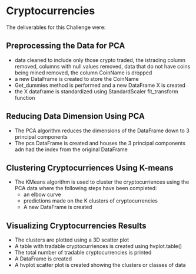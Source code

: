 # Cryptocurrencies

The deliverables for this Challenge were:

## Preprocessing the Data for PCA
*  data cleaned to include only those crypto traded, the istrading column removed, columns with null values removed, data that do not have coins being mined removed, the column CoinName is dropped
*  a new DataFrame is created to store the CoinName
*  Get_dummies method is performed and a new DataFrame X is created
*  the X dataframe is standardized using StandardScaler fit_transform function

## Reducing Data Dimension Using PCA
* The PCA algorithm reduces the dimensions of the DataFrame down to 3 principal components
* The pcs DataFrame is created and houses the 3 principal components adn had the index from the original DataFrame

## Clustering Cryptocurriences Using K-means
* The KMeans algorithm is used to cluster the cryptocurriences using the PCA data where the following steps have been completed:
  * an elbow curve
  * predictions made on the K clusters of cryptocurrencies
  * A new DataFrame is created

## Visualizing Cryptocurrencies Results
* The clusters are plotted using a 3D scatter plot
* A table with tradable cryptocurriences is created using hvplot.table()
* The total number of tradable cryptocurrencies is printed
* A DataFrame is created
* A hvplot scatter plot is created showing the clusters or classes of data
